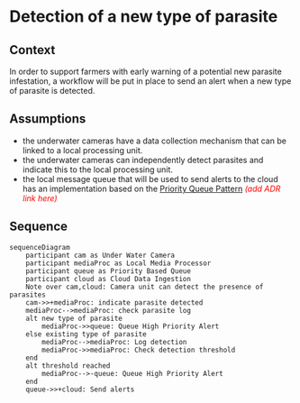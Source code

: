 # Detection of a new type of parasite

## Context

In order to support farmers with early warning of a potential new parasite infestation, a workflow will be put in place to send an alert when a new type of parasite is detected.

## Assumptions

 - the underwater cameras have a data collection mechanism that can be linked to a local processing unit.
 - the underwater cameras can independently detect parasites and indicate this to the local processing unit.
 - the local message queue that will be used to send alerts to the cloud has an implementation based on the [Priority Queue Pattern](https://learn.microsoft.com/en-us/azure/architecture/patterns/priority-queue) <span style="color:red;">*(add ADR link here)*</span>

## Sequence

```mermaid
sequenceDiagram
    participant cam as Under Water Camera
    participant mediaProc as Local Media Processor
    participant queue as Priority Based Queue
    participant cloud as Cloud Data Ingestion
    Note over cam,cloud: Camera unit can detect the presence of parasites
    cam->>+mediaProc: indicate parasite detected
    mediaProc-->mediaProc: check parasite log
    alt new type of parasite
	    mediaProc->>queue: Queue High Priority Alert
	else existing type of parasite
	    mediaProc-->mediaProc: Log detection
	    mediaProc->>mediaProc: Check detection threshold
	end
    alt threshold reached
	    mediaProc-->-queue: Queue High Priority Alert
    end
    queue->>+cloud: Send alerts